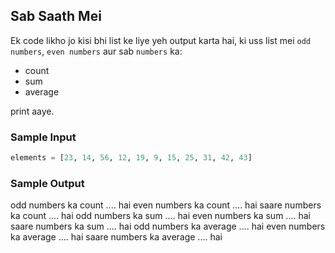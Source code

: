 ## Sab Saath Mei

Ek code likho jo kisi bhi list ke liye yeh output
karta hai, ki uss list mei `odd numbers`,
`even numbers` aur sab `numbers` ka:

- count
- sum
- average

print aaye.

### Sample Input
```python
elements = [23, 14, 56, 12, 19, 9, 15, 25, 31, 42, 43]
```

### Sample Output
odd numbers ka count .... hai
even numbers ka count .... hai
saare numbers ka count .... hai
odd numbers ka sum .... hai
even numbers ka sum .... hai
saare numbers ka sum .... hai
odd numbers ka average .... hai
even numbers ka average .... hai
saare numbers ka average .... hai